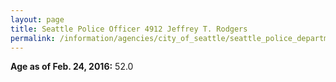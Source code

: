 ```yaml
---
layout: page
title: Seattle Police Officer 4912 Jeffrey T. Rodgers
permalink: /information/agencies/city_of_seattle/seattle_police_department/copbook/4912/
---
```


**Age as of Feb. 24, 2016:** 52.0
